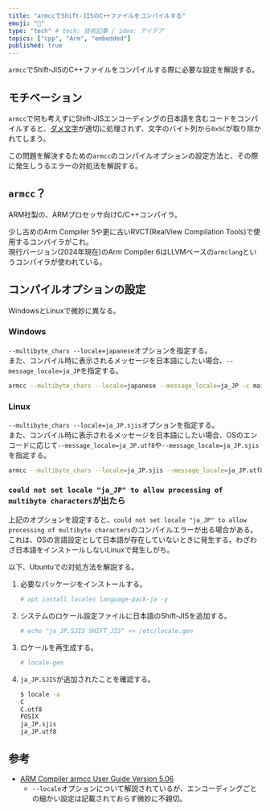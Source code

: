 ```yaml
---
title: "armccでShift-JISのC++ファイルをコンパイルする"
emoji: "💨"
type: "tech" # tech: 技術記事 / idea: アイデア
topics: ["cpp", "Arm", "embedded"]
published: true
---
```


`armcc`でShift-JISのC++ファイルをコンパイルする際に必要な設定を解説する。

## モチベーション

`armcc`で何も考えずにShift-JISエンコーディングの日本語を含むコードをコンパイルすると、[ダメ文字](https://ja.wikipedia.org/wiki/Shift_JIS#2%E3%83%90%E3%82%A4%E3%83%88%E7%9B%AE%E3%81%8C5C%E7%AD%89%E3%81%AB%E3%81%AA%E3%82%8A%E3%81%86%E3%82%8B%E3%81%93%E3%81%A8%E3%81%AB%E3%82%88%E3%82%8B%E5%95%8F%E9%A1%8C)が適切に処理されず、文字のバイト列から`0x5C`が取り除かれてしまう。

この問題を解決するための`armcc`のコンパイルオプションの設定方法と、その際に発生しうるエラーの対処法を解説する。

## `armcc`？

ARM社製の、ARMプロセッサ向けC/C++コンパイラ。

少し古めのArm Compiler 5や更に古いRVCT(RealView Compilation Tools)で使用するコンパイラがこれ。  
現行バージョン(2024年現在)のArm Compiler 6はLLVMベースの`armclang`というコンパイラが使われている。

## コンパイルオプションの設定

WindowsとLinuxで微妙に異なる。

### Windows

`--multibyte_chars --locale=japanese`オプションを指定する。  
また、コンパイル時に表示されるメッセージを日本語にしたい場合、`--message_locale=ja_JP`を指定する。

```bash
armcc --multibyte_chars --locale=japanese --message_locale=ja_JP -c main.cpp
```

### Linux

`--multibyte_chars --locale=ja_JP.sjis`オプションを指定する。  
また、コンパイル時に表示されるメッセージを日本語にしたい場合、OSのエンコードに応じて`--message_locale=ja_JP.utf8`や`--message_locale=ja_JP.sjis`を指定する。

```bash
armcc --multibyte_chars --locale=ja_JP.sjis --message_locale=ja_JP.utf8 -c main.cpp
```

### `could not set locale "ja_JP" to allow processing of multibyte characters`が出たら

上記のオプションを設定すると、`could not set locale "ja_JP" to allow processing of multibyte characters`のコンパイルエラーが出る場合がある。
これは、OSの言語設定として日本語が存在していないときに発生する。わざわざ日本語をインストールしないLinuxで発生しがち。

以下、Ubuntuでの対処方法を解説する。

1. 必要なパッケージをインストールする。

    ```bash
    # apt install locales language-pack-ja -y
    ```

1. システムのロケール設定ファイルに日本語のShift-JISを追加する。

    ```bash
    # echo "ja_JP.SJIS SHIFT_JIS" >> /etc/locale.gen
    ```

1. ロケールを再生成する。

    ```bash
    # locale-gen
    ```

1. `ja_JP.SJIS`が追加されたことを確認する。

    ```bash
    $ locale -a
    C
    C.utf8
    POSIX
    ja_JP.sjis
    ja_JP.utf8
    ```

## 参考

- [ARM Compiler armcc User Guide Version 5.06](https://developer.arm.com/documentation/dui0472/m/Compiler-Command-line-Options/--locale-lang-country?lang=en)
  - `--locale`オプションについて解説されているが、エンコーディングごとの細かい設定は記載されておらず微妙に不親切。
